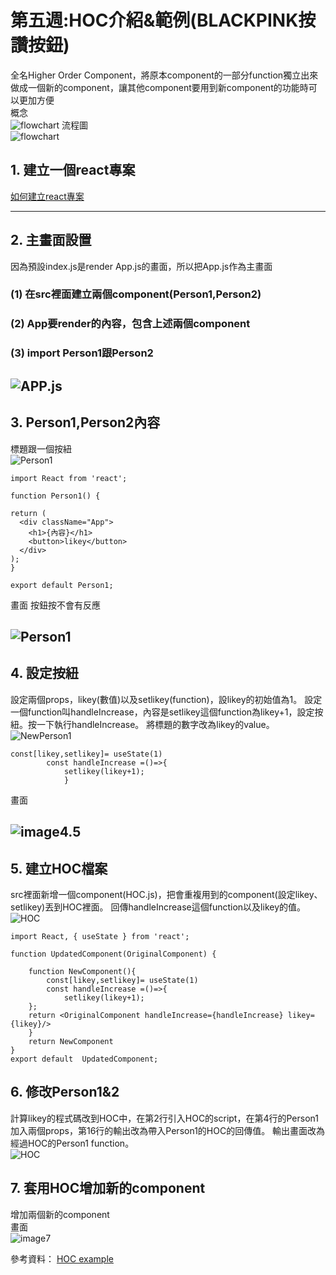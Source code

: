 # 第五週:HOC介紹&範例(BLACKPINK按讚按鈕)
全名Higher Order Component，將原本component的一部分function獨立出來做成一個新的component，讓其他component要用到新component的功能時可以更加方便  
概念  
![flowchart](images/picturecp.png)
流程圖  
![flowchart](images/flowchart.png)
## 1. 建立一個react專案  
[如何建立react專案](https://github.com/Bighsueh/NFUReact2023/blob/main/%E7%AC%AC%E4%B8%89%E5%91%A8/%E7%AC%AC%E4%B8%89%E5%91%A8%EF%BC%9A%E9%96%8B%E5%A7%8B%E5%BB%BA%E7%AB%8BReact%E5%B0%88%E6%A1%88%20.md)  

---  
## 2. 主畫面設置  
 因為預設index.js是render App.js的畫面，所以把App.js作為主畫面
### (1) 在src裡面建立兩個component(Person1,Person2)
### (2)  App要render的內容，包含上述兩個component
### (3) import Person1跟Person2  
 ![APP.js](images/likey2.png)
---  
## 3. Person1,Person2內容 
  標題跟一個按紐  
  ![Person1](images/likey3.png)  
  ```
import React from 'react';

function Person1() {

  return (
    <div className="App">
      <h1>{內容}</h1>
      <button>likey</button>
    </div>
  );
}

export default Person1;
```
  
  畫面 按鈕按不會有反應  
  
  ![Person1](images/likey3.5.png) 
---  
## 4. 設定按紐
設定兩個props，likey(數值)以及setlikey(function)，設likey的初始值為1。
設定一個function叫handleIncrease，內容是setlikey這個function為likey+1，設定按紐。按一下執行handleIncrease。
將標題的數字改為likey的value。  
![NewPerson1](images/likey4.png)   
```
const[likey,setlikey]= useState(1)
        const handleIncrease =()=>{
            setlikey(likey+1);
            }
```
畫面  

![image4.5](images/likey4.5.png)
---  
## 5. 建立HOC檔案 
src裡面新增一個component(HOC.js)，把會重複用到的component(設定likey、setlikey)丟到HOC裡面。
回傳handleIncrease這個function以及likey的值。  
![HOC](images/likey5.png)  
```
import React, { useState } from 'react';

function UpdatedComponent(OriginalComponent) {
    
    function NewComponent(){
        const[likey,setlikey]= useState(1)
        const handleIncrease =()=>{
            setlikey(likey+1);
    };
    return <OriginalComponent handleIncrease={handleIncrease} likey={likey}/>
    }
    return NewComponent
}
export default  UpdatedComponent;
```
## 6. 修改Person1&2  
計算likey的程式碼改到HOC中，在第2行引入HOC的script，在第4行的Person1加入兩個props，第16行的輸出改為帶入Person1的HOC的回傳值。 
輸出畫面改為經過HOC的Person1 function。  
![HOC](images/likey6.png)
## 7. 套用HOC增加新的component
增加兩個新的component  
畫面  
![image7](images/likey7.png)

參考資料： [HOC example](https://www.youtube.com/watch?v=J5P0q7EROfw)
